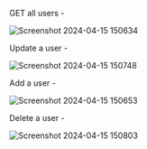 GET all users - 

![Screenshot 2024-04-15 150634](https://github.com/vansh8299/Angular_Class_Assignment/assets/76584561/0243c132-7fe7-462e-8515-116b0481da3b)

Update a user - 

![Screenshot 2024-04-15 150748](https://github.com/vansh8299/Angular_Class_Assignment/assets/76584561/5ffbc617-de84-4405-9595-d16edbd6ee09)

Add a user - 

![Screenshot 2024-04-15 150653](https://github.com/vansh8299/Angular_Class_Assignment/assets/76584561/08aab1fe-6cfa-4437-9cf9-9620cab31b6b)

Delete a user - 

![Screenshot 2024-04-15 150803](https://github.com/vansh8299/Angular_Class_Assignment/assets/76584561/207211d3-8004-4c70-8844-7e7554302636)

